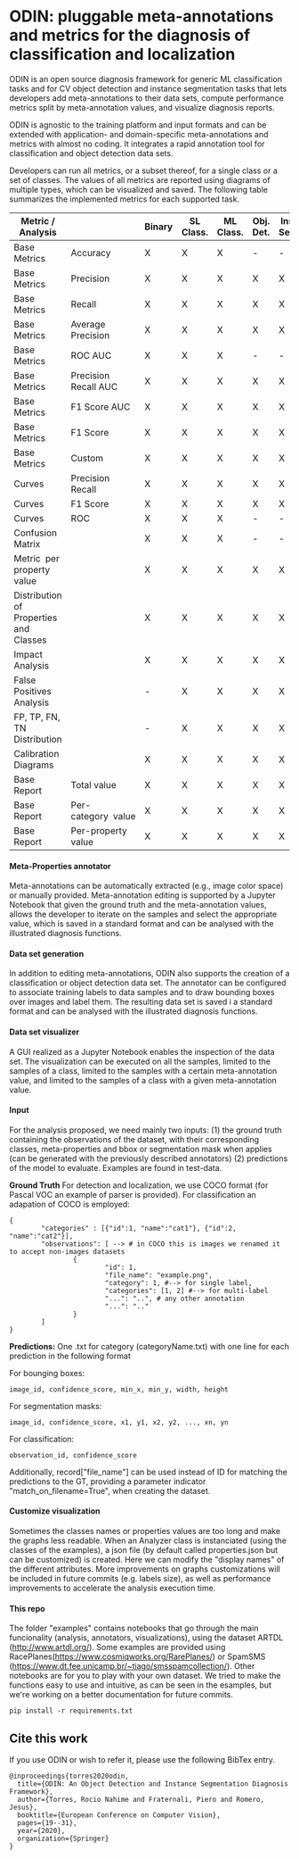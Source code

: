 # ODIN: pluggable meta-annotations and metrics for the diagnosis of classification and localization

ODIN  is an open source diagnosis framework for generic ML classification tasks and for CV object detection and instance segmentation tasks that lets developers add meta-annotations to their data sets,  compute  performance metrics split by meta-annotation values, and visualize diagnosis reports.  

ODIN  is agnostic to the training platform and  input formats and can be extended with application- and domain-specific meta-annotations and metrics with almost no coding. It integrates a rapid annotation tool for classification and object detection data sets.

Developers can run all metrics, or a subset thereof, for a single class or a set of classes. The values of all metrics are reported using diagrams of multiple types, which can be visualized and saved. The following table summarizes the implemented metrics for each supported task.

|Metric / Analysis| |Binary|SL Class.|ML Class.|Obj. Det.|Ins. Seg.|
| ------ | ------ |------ |------ |------ |------ |------ |
|Base Metrics|Accuracy|X|X|X|-|-|
|Base Metrics|Precision|X|X|X|X|X
|Base Metrics|Recall|X|X|X|X|X
|Base Metrics|Average Precision|X|X|X|X|X
|Base Metrics|ROC AUC|X|X|X|-|-
|Base Metrics|Precision Recall AUC|X|X|X|X|X
|Base Metrics|F1 Score AUC|X|X|X|X|X
|Base Metrics|F1 Score|X|X|X|X|X
|Base Metrics|Custom|X|X|X|X|X
|Curves|Precision Recall|X|X|X|X|X
|Curves|F1 Score|X|X|X|X|X
|Curves|ROC|X|X|X|-|-
|Confusion Matrix||X|X|X|-|-
|Metric  per property value||X|X|X|X|X
|Distribution of Properties and Classes||X|X|X|X|X
|Impact Analysis||X|X|X|X|X
|False Positives Analysis||-|X|X|X|X
|FP, TP, FN, TN Distribution||-|X|X|X|X
|Calibration Diagrams||X|X|X|X|X
|Base Report|Total value|X|X|X|X|X
|Base Report|Per-category  value|X|X|X|X|X
|Base Report|Per-property value|X|X|X|X|X

#### Meta-Properties annotator
Meta-annotations can be automatically extracted (e.g., image color space) or manually provided. 
Meta-annotation editing is supported by a Jupyter Notebook that given the ground truth and the meta-annotation values,  allows the developer to iterate on the samples and select the appropriate value, which is saved in a standard format and can be analysed with the illustrated diagnosis functions.

#### Data set generation
In addition to editing meta-annotations, ODIN also supports the creation of a classification or object detection data set. The annotator can be configured to associate training labels to data samples and to draw bounding boxes over images and label them. The resulting data set is saved i a standard format and can be analysed with the illustrated diagnosis functions.

#### Data set visualizer
A GUI realized as a Jupyter Notebook enables the inspection of the data set. The visualization can be executed on all the samples, limited to  the samples of a  class, limited to the samples with a certain meta-annotation value, and limited to the samples of a class with a given meta-annotation value.

#### Input
For the analysis proposed, we need mainly two inputs: (1) the ground truth containing the observations of the dataset, with their corresponding classes, meta-properties and bbox or segmentation mask when applies (can be generated with the previously described annotators) (2) predictions of the model to evaluate.
Examples are found in test-data.

**Ground Truth**
For detection and localization, we use COCO format (for Pascal VOC an example of parser is provided).
For classification an adapation of COCO is employed:
```
{
        "categories" : [{"id":1, "name":"cat1"}, {"id":2, "name":"cat2"}],
        "observations": [ --> # in COCO this is images we renamed it to accept non-images datasets
                {
                        "id": 1,
                        "file_name": "example.png",
                        "category": 1, #--> for single label,
                        "categories": [1, 2] #--> for multi-label
                        "...": "..", # any other annotation
                        "...": ".." 
                }
        ]
}
```


**Predictions:**
One .txt for category (categoryName.txt) with one line for each prediction in the following format

For bounging boxes:

```
image_id, confidence_score, min_x, min_y, width, height
```

For segmentation masks:

```
image_id, confidence_score, x1, y1, x2, y2, ..., xn, yn
```

For classification:

```
observation_id, confidence_score
```

Additionally, record["file_name"] can be used instead of ID for matching the predictions to the GT, providing a parameter indicator "match_on_filename=True", when creating the dataset. 

#### Customize visualization
Sometimes the classes names or properties values are too long and make the graphs less readable.
When an Analyzer class is instanciated (using the classes of the examples), a json file (by default called properties.json but can be customized) is created. Here we can modify the "display names" of the different attributes.
More improvements on graphs customizations will be included in future commits (e.g. labels size), as well as performance improvements to accelerate the analysis execution time.

#### This repo
The folder "examples" contains notebooks that go through the main funcionality (analysis, annotators, visualizations), using the dataset ARTDL (http://www.artdl.org/). Some examples are provided using RacePlanes(https://www.cosmiqworks.org/RarePlanes/) or SpamSMS (https://www.dt.fee.unicamp.br/~tiago/smsspamcollection/). Other notebooks are for you to play with your own dataset.
We tried to make the functions easy to use and intuitive, as can be seen in the esamples, but we're working on a better documentation for future commits.

 ```
 pip install -r requirements.txt
 ```

## Cite this work
If you use ODIN or wish to refer it, please use the following BibTex entry.

```
@inproceedings{torres2020odin,
  title={ODIN: An Object Detection and Instance Segmentation Diagnosis Framework},
  author={Torres, Rocio Nahime and Fraternali, Piero and Romero, Jesus},
  booktitle={European Conference on Computer Vision},
  pages={19--31},
  year={2020},
  organization={Springer}
}
```




